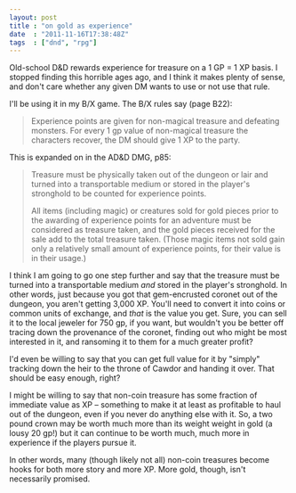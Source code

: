 ```yaml
---
layout: post
title : "on gold as experience"
date  : "2011-11-16T17:38:48Z"
tags  : ["dnd", "rpg"]
---
```

Old-school D&D rewards experience for treasure on a 1 GP = 1 XP basis.  I
stopped finding this horrible ages ago, and I think it makes plenty of sense,
and don't care whether any given DM wants to use or not use that rule.

I'll be using it in my B/X game.  The B/X rules say (page B22):

> Experience points are given for non-magical treasure and defeating monsters.
> For every 1 gp value of non-magical treasure the characters recover, the DM
> should give 1 XP to the party.

This is expanded on in the AD&D DMG, p85:

> Treasure must be physically taken out of the dungeon or lair and turned into
> a transportable medium or stored in the player's stronghold to be counted for
> experience points.
>
> All items (including magic) or creatures sold for gold pieces prior to the
> awarding of experience points for an adventure must be considered as treasure
> taken, and the gold pieces received for the sale add to the total treasure
> taken. (Those magic items not sold gain only a relatively small amount of
> experience points, for their value is in their usage.)

I think I am going to go one step further and say that the treasure must be
turned into a transportable medium *and* stored in the player's stronghold.  In
other words, just because you got that gem-encrusted coronet out of the
dungeon, you aren't getting 3,000 XP.  You'll need to convert it into coins or
common units of exchange, and *that* is the value you get.  Sure, you can sell
it to the local jeweler for 750 gp, if you want, but wouldn't you be better off
tracing down the provenance of the coronet, finding out who might be most
interested in it, and ransoming it to them for a much greater profit?

I'd even be willing to say that you can get full value for it by "simply"
tracking down the heir to the throne of Cawdor and handing it over.  That
should be easy enough, right?

I might be willing to say that non-coin treasure has some fraction of immediate
value as XP – something to make it at least as profitable to haul out of the
dungeon, even if you never do anything else with it.  So, a two pound crown may
be worth much more than its weight weight in gold (a lousy 20 gp!) but it can
continue to be worth much, much more in experience if the players pursue it.

In other words, many (though likely not all) non-coin treasures become hooks
for both more story and more XP.  More gold, though, isn't necessarily
promised.

